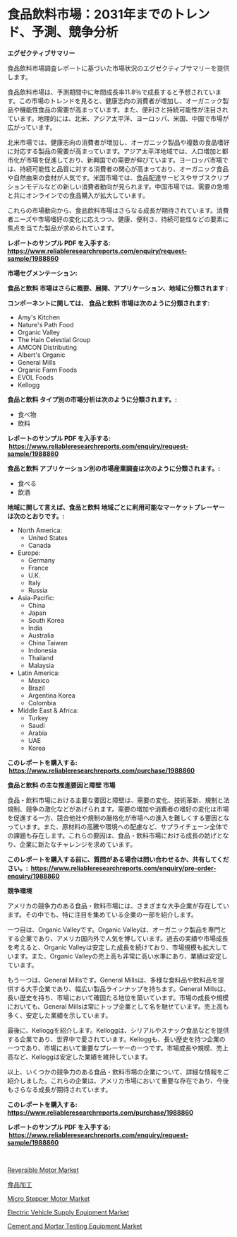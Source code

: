 <p><h1>食品飲料市場：2031年までのトレンド、予測、競争分析</h1></p><p><strong>エグゼクティブサマリー</strong></p>
<p><p>食品飲料市場調査レポートに基づいた市場状況のエグゼクティブサマリーを提供します。</p><p>食品飲料市場は、予測期間中に年間成長率11.8％で成長すると予想されています。この市場のトレンドを見ると、健康志向の消費者が増加し、オーガニック製品や機能性食品の需要が高まっています。また、便利さと持続可能性が注目されています。地理的には、北米、アジア太平洋、ヨーロッパ、米国、中国で市場が広がっています。</p><p>北米市場では、健康志向の消費者が増加し、オーガニック製品や複数の食品嗜好に対応する製品の需要が高まっています。アジア太平洋地域では、人口増加と都市化が市場を促進しており、新興国での需要が伸びています。ヨーロッパ市場では、持続可能性と品質に対する消費者の関心が高まっており、オーガニック食品や自然由来の食材が人気です。米国市場では、食品配達サービスやサブスクリプションモデルなどの新しい消費者動向が見られます。中国市場では、需要の急増と共にオンラインでの食品購入が拡大しています。</p><p>これらの市場動向から、食品飲料市場はさらなる成長が期待されています。消費者ニーズや市場嗜好の変化に応えつつ、健康、便利さ、持続可能性などの要素に焦点を当てた製品が求められています。</p></p>
<p><strong>レポートのサンプル PDF を入手する: <a href="https://www.reliableresearchreports.com/enquiry/request-sample/1988860">https://www.reliableresearchreports.com/enquiry/request-sample/1988860</a></strong></p>
<p><strong>市場セグメンテーション:</strong></p>
<p><strong> 食品と飲料 市場はさらに概要、展開、アプリケーション、地域に分類されます :</strong></p>
<p><strong>コンポーネントに関しては、 食品と飲料 市場は次のように分類されます: &nbsp;</strong></p>
<p><ul><li>Amy's Kitchen</li><li>Nature's Path Food</li><li>Organic Valley</li><li>The Hain Celestial Group</li><li>AMCON Distributing</li><li>Albert's Organic</li><li>General Mills</li><li>Organic Farm Foods</li><li>EVOL Foods</li><li>Kellogg</li></ul></p>
<p><strong> 食品と飲料 タイプ別の市場分析は次のように分類されます。:</strong></p>
<p><ul><li>食べ物</li><li>飲料</li></ul></p>
<p><strong>レポートのサンプル PDF を入手する: &nbsp;<a href="https://www.reliableresearchreports.com/enquiry/request-sample/1988860">https://www.reliableresearchreports.com/enquiry/request-sample/1988860</a></strong></p>
<p><strong> 食品と飲料 アプリケーション別の市場産業調査は次のように分類されます。:</strong></p>
<p><ul><li>食べる</li><li>飲酒</li></ul></p>
<p><strong>地域に関して言えば、食品と飲料 地域ごとに利用可能なマーケットプレーヤーは次のとおりです。:</strong></p>
<p><ul>
    <li>
        North America:
        <ul>
            <li>United States</li>
            <li>Canada</li>
        </ul>
    </li>
    <li>
        Europe:
        <ul>
            <li>Germany</li>
            <li>France</li>
            <li>U.K.</li>
            <li>Italy</li>
            <li>Russia</li>
        </ul>
    </li>
    <li>
        Asia-Pacific:
        <ul>
            <li>China</li>
            <li>Japan</li>
            <li>South Korea</li>
            <li>India</li>
            <li>Australia</li>
            <li>China Taiwan</li>
            <li>Indonesia</li>
            <li>Thailand</li>
            <li>Malaysia</li>
        </ul>
    </li>
    <li>
        Latin America:
        <ul>
            <li>Mexico</li>
            <li>Brazil</li>
            <li>Argentina Korea</li>
            <li>Colombia</li>
        </ul>
    </li>
    <li>
        Middle East & Africa:
        <ul>
            <li>Turkey</li>
            <li>Saudi</li>
            <li>Arabia</li>
            <li>UAE</li>
            <li>Korea</li>
        </ul>
    </li>
    </ul></p>
<p><strong>このレポートを購入する: &nbsp;<a href="https://www.reliableresearchreports.com/purchase/1988860">https://www.reliableresearchreports.com/purchase/1988860</a></strong></p>
<p><strong>食品と飲料 の主な推進要因と障壁 市場</strong></p>
<p><p>食品・飲料市場における主要な要因と障壁は、需要の変化、技術革新、規制と法規制、競争の激化などがあげられます。需要の増加や消費者の嗜好の変化は市場を促進する一方、競合他社や規制の厳格化が市場への進入を難しくする要因となっています。また、原材料の高騰や環境への配慮など、サプライチェーン全体での課題も存在します。これらの要因は、食品・飲料市場における成長の妨げとなり、企業に新たなチャレンジを求めています。</p></p>
<p><strong>このレポートを購入する前に、質問がある場合は問い合わせるか、共有してください。:&nbsp; <a href="https://www.reliableresearchreports.com/enquiry/pre-order-enquiry/1988860">https://www.reliableresearchreports.com/enquiry/pre-order-enquiry/1988860</a></strong></p>
<p><strong>競争環境</strong></p>
<p><p>アメリカの競争力のある食品・飲料市場には、さまざまな大手企業が存在しています。その中でも、特に注目を集めている企業の一部を紹介します。</p><p>一つ目は、Organic Valleyです。Organic Valleyは、オーガニック製品を専門とする企業であり、アメリカ国内外で人気を博しています。過去の実績や市場成長を考えると、Organic Valleyは安定した成長を続けており、市場規模も拡大しています。また、Organic Valleyの売上高も非常に高い水準にあり、業績は安定しています。</p><p>もう一つは、General Millsです。General Millsは、多様な食料品や飲料品を提供する大手企業であり、幅広い製品ラインナップを持ちます。General Millsは、長い歴史を持ち、市場において確固たる地位を築いています。市場の成長や規模においても、General Millsは常にトップ企業として名を馳せています。売上高も多く、安定した業績を示しています。</p><p>最後に、Kelloggを紹介します。Kelloggは、シリアルやスナック食品などを提供する企業であり、世界中で愛されています。Kelloggも、長い歴史を持つ企業の一つであり、市場において重要なプレーヤーの一つです。市場成長や規模、売上高など、Kelloggは安定した業績を維持しています。</p><p>以上、いくつかの競争力のある食品・飲料市場の企業について、詳細な情報をご紹介しました。これらの企業は、アメリカ市場において重要な存在であり、今後もさらなる成長が期待されています。</p></p>
<p><strong>このレポートを購入する: &nbsp; <a href="https://www.reliableresearchreports.com/purchase/1988860">https://www.reliableresearchreports.com/purchase/1988860</a></strong></p>
<p><strong>レポートのサンプル PDF を入手する: &nbsp;<a href="https://www.reliableresearchreports.com/enquiry/request-sample/1988860">https://www.reliableresearchreports.com/enquiry/request-sample/1988860</a></strong><strong></strong></p>
<p>&nbsp;</p>
<p><p><a href="https://github.com/bmorecock/Market-Research-Report-List-2/blob/main/reversible-motor-market.md">Reversible Motor Market</a></p><p><a href="https://github.com/cnnriuez22368/Market-Research-Report-List-1/blob/main/938421111688.md">食品加工</a></p><p><a href="https://github.com/Krish2023na/Market-Research-Report-List-3/blob/main/micro-stepper-motor-market.md">Micro Stepper Motor Market</a></p><p><a href="https://issuu.com/reportprime-2/docs/electric-vehicle-supply-equipment-market-size-2030">Electric Vehicle Supply Equipment Market</a></p><p><a href="https://view.publitas.com/reportprime-1/cement-and-mortar-testing-equipment-market-offers-provide-insightful-data-for-the-time-period-from-2024-to-2031-and-also-provide-analysis-based-on-application-type-and-region/">Cement and Mortar Testing Equipment Market</a></p></p>